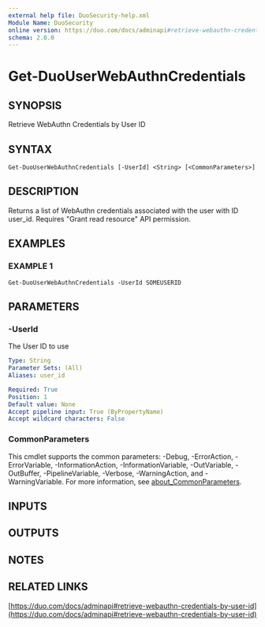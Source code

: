 ```yaml
---
external help file: DuoSecurity-help.xml
Module Name: DuoSecurity
online version: https://duo.com/docs/adminapi#retrieve-webauthn-credentials-by-user-id
schema: 2.0.0
---
```


# Get-DuoUserWebAuthnCredentials

## SYNOPSIS
Retrieve WebAuthn Credentials by User ID

## SYNTAX

```
Get-DuoUserWebAuthnCredentials [-UserId] <String> [<CommonParameters>]
```

## DESCRIPTION
Returns a list of WebAuthn credentials associated with the user with ID user_id.
Requires "Grant read resource" API permission.

## EXAMPLES

### EXAMPLE 1
```
Get-DuoUserWebAuthnCredentials -UserId SOMEUSERID
```

## PARAMETERS

### -UserId
The User ID to use

```yaml
Type: String
Parameter Sets: (All)
Aliases: user_id

Required: True
Position: 1
Default value: None
Accept pipeline input: True (ByPropertyName)
Accept wildcard characters: False
```

### CommonParameters
This cmdlet supports the common parameters: -Debug, -ErrorAction, -ErrorVariable, -InformationAction, -InformationVariable, -OutVariable, -OutBuffer, -PipelineVariable, -Verbose, -WarningAction, and -WarningVariable. For more information, see [about_CommonParameters](http://go.microsoft.com/fwlink/?LinkID=113216).

## INPUTS

## OUTPUTS

## NOTES

## RELATED LINKS

[https://duo.com/docs/adminapi#retrieve-webauthn-credentials-by-user-id](https://duo.com/docs/adminapi#retrieve-webauthn-credentials-by-user-id)


